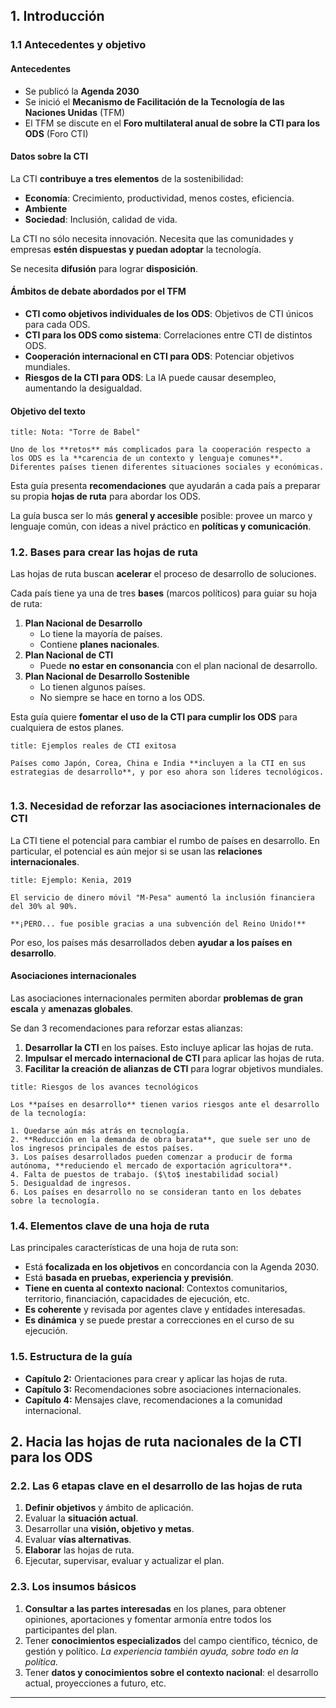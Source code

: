 ## 1. Introducción

### 1.1 Antecedentes y objetivo

#### Antecedentes

- Se publicó la **Agenda 2030**
- Se inició el **Mecanismo de Facilitación de la Tecnología de las Naciones Unidas** (TFM)
- El TFM se discute en el **Foro multilateral anual de sobre la CTI para los ODS** (Foro CTI)

#### Datos sobre la CTI

La CTI **contribuye a tres elementos** de la sostenibilidad:

- **Economía**: Crecimiento, productividad, menos costes, eficiencia.
- **Ambiente**
- **Sociedad**: Inclusión, calidad de vida.

La CTI no sólo necesita innovación. Necesita que las comunidades y empresas **estén dispuestas y puedan adoptar** la tecnología.

Se necesita **difusión** para lograr **disposición**.

#### Ámbitos de debate abordados por el TFM

- **CTI como objetivos individuales de los ODS**: Objetivos de CTI únicos para cada ODS.
- **CTI para los ODS como sistema**: Correlaciones entre CTI de distintos ODS.
- **Cooperación internacional en CTI para ODS**: Potenciar objetivos mundiales.
- **Riesgos de la CTI para ODS**: La IA puede causar desempleo, aumentando la desigualdad.

#### Objetivo del texto

```ad-note
title: Nota: "Torre de Babel"

Uno de los **retos** más complicados para la cooperación respecto a los ODS es la **carencia de un contexto y lenguaje comunes**. Diferentes países tienen diferentes situaciones sociales y económicas.

```

Esta guía presenta **recomendaciones** que ayudarán a cada país a preparar su propia **hojas de ruta** para abordar los ODS.

La guía busca ser lo más **general y accesible** posible: provee un marco y lenguaje común, con ideas a nivel práctico en **políticas y comunicación**.

### 1.2. Bases para crear las hojas de ruta

 Las hojas de ruta buscan **acelerar** el proceso de desarrollo de soluciones.

Cada país tiene ya una de tres **bases** (marcos políticos) para guiar su hoja de ruta:

1. **Plan Nacional de Desarrollo**
	- Lo tiene la mayoría de países.
	- Contiene **planes nacionales**.
1. **Plan Nacional de CTI**
	- Puede **no estar en consonancia** con el plan nacional de desarrollo.
2. **Plan Nacional de Desarrollo Sostenible**
	- Lo tienen algunos países.
	- No siempre se hace en torno a los ODS.

Esta guía quiere **fomentar el uso de la CTI para cumplir los ODS** para cualquiera de estos planes.

```ad-note
title: Ejemplos reales de CTI exitosa

Países como Japón, Corea, China e India **incluyen a la CTI en sus estrategias de desarrollo**, y por eso ahora son líderes tecnológicos.


```

### 1.3. Necesidad de reforzar las asociaciones internacionales de CTI

La CTI tiene el potencial para cambiar el rumbo de países en desarrollo. En particular, el potencial es aún mejor si se usan las **relaciones internacionales**.

```ad-example
title: Ejemplo: Kenia, 2019

El servicio de dinero móvil "M-Pesa" aumentó la inclusión financiera del 30% al 90%.

**¡PERO... fue posible gracias a una subvención del Reino Unido!**

```

Por eso, los países más desarrollados deben **ayudar a los países en desarrollo**.

#### Asociaciones internacionales

Las asociaciones internacionales permiten abordar **problemas de gran escala** y **amenazas globales**.

Se dan 3 recomendaciones para reforzar estas alianzas:

1. **Desarrollar la CTI** en los países. Esto incluye aplicar las hojas de ruta.
2. **Impulsar el mercado internacional de CTI** para aplicar las hojas de ruta.
3. **Facilitar la creación de alianzas de CTI** para lograr objetivos mundiales.

```ad-warning
title: Riesgos de los avances tecnológicos

Los **países en desarrollo** tienen varios riesgos ante el desarrollo de la tecnología:

1. Quedarse aún más atrás en tecnología.
2. **Reducción en la demanda de obra barata**, que suele ser uno de los ingresos principales de estos países.
3. Los países desarrollados pueden comenzar a producir de forma autónoma, **reduciendo el mercado de exportación agricultora**.
4. Falta de puestos de trabajo. ($\to$ inestabilidad social)
5. Desigualdad de ingresos.
6. Los países en desarrollo no se consideran tanto en los debates sobre la tecnología.

```

### 1.4. Elementos clave de una hoja de ruta

Las principales características de una hoja de ruta son:

- Está **focalizada en los objetivos** en concordancia con la Agenda 2030.
- Está **basada en pruebas, experiencia y previsión**.
- **Tiene en cuenta al contexto nacional**: Contextos comunitarios, territorio, financiación, capacidades de ejecución, etc.
- **Es coherente** y revisada por agentes clave y entidades interesadas.
- **Es dinámica** y se puede prestar a correcciones en el curso de su ejecución.

### 1.5. Estructura de la guía

- **Capítulo 2:** Orientaciones para crear y aplicar las hojas de ruta.
- **Capítulo 3:** Recomendaciones sobre asociaciones internacionales.
- **Capítulo 4:** Mensajes clave, recomendaciones a la comunidad internacional.

## 2. Hacia las hojas de ruta nacionales de la CTI para los ODS

### 2.2. Las 6 etapas clave en el desarrollo de las hojas de ruta

1. **Definir objetivos** y ámbito de aplicación.
2. Evaluar la **situación actual**.
3. Desarrollar una **visión, objetivo y metas**.
4. Evaluar **vías alternativas**.
5. **Elaborar** las hojas de ruta.
6. Ejecutar, supervisar, evaluar y actualizar el plan.

### 2.3. Los insumos básicos

1. **Consultar a las partes interesadas** en los planes, para obtener opiniones, aportaciones y fomentar armonía entre todos los participantes del plan.
2. Tener **conocimientos especializados** del campo científico, técnico, de gestión y político. *La experiencia también ayuda, sobre todo en la política.*
3. Tener **datos y conocimientos sobre el contexto nacional**: el desarrollo actual, proyecciones a futuro, etc.

---

